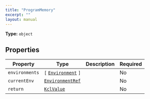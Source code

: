 ```yaml
---
title: "ProgramMemory"
excerpt: ""
layout: manual
---
```



**Type:** `object`





## Properties

| Property | Type | Description | Required |
|----------|------|-------------|----------|
| `environments` |`[` [`Environment`](/docs/kcl/types/Environment) `]`|  | No |
| `currentEnv` |[`EnvironmentRef`](/docs/kcl/types/EnvironmentRef)|  | No |
| `return` |[`KclValue`](/docs/kcl/types/KclValue)|  | No |


